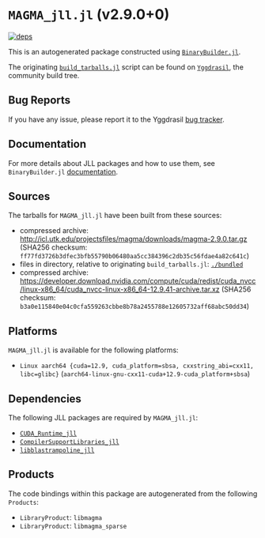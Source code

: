 # `MAGMA_jll.jl` (v2.9.0+0)

[![deps](https://juliahub.com/docs/MAGMA_jll/deps.svg)](https://juliahub.com/ui/Packages/General/MAGMA_jll/)

This is an autogenerated package constructed using [`BinaryBuilder.jl`](https://github.com/JuliaPackaging/BinaryBuilder.jl).

The originating [`build_tarballs.jl`](https://github.com/JuliaPackaging/Yggdrasil/blob/b8fa48cbae032ff1df6432d5ecd9607e1b493976/M/MAGMA/build_tarballs.jl) script can be found on [`Yggdrasil`](https://github.com/JuliaPackaging/Yggdrasil/), the community build tree.

## Bug Reports

If you have any issue, please report it to the Yggdrasil [bug tracker](https://github.com/JuliaPackaging/Yggdrasil/issues).

## Documentation

For more details about JLL packages and how to use them, see `BinaryBuilder.jl` [documentation](https://docs.binarybuilder.org/stable/jll/).

## Sources

The tarballs for `MAGMA_jll.jl` have been built from these sources:

* compressed archive: http://icl.utk.edu/projectsfiles/magma/downloads/magma-2.9.0.tar.gz (SHA256 checksum: `ff77fd3726b3dfec3bfb55790b06480aa5cc384396c2db35c56fdae4a82c641c`)
* files in directory, relative to originating `build_tarballs.jl`: [`./bundled`](https://github.com/JuliaPackaging/Yggdrasil/tree/b8fa48cbae032ff1df6432d5ecd9607e1b493976/M/MAGMA/bundled)
* compressed archive: https://developer.download.nvidia.com/compute/cuda/redist/cuda_nvcc/linux-x86_64/cuda_nvcc-linux-x86_64-12.9.41-archive.tar.xz (SHA256 checksum: `b3a0e115840e04c0cfa559263cbbe8b78a2455788e12605732aff68abc50dd34`)

## Platforms

`MAGMA_jll.jl` is available for the following platforms:

* `Linux aarch64 {cuda=12.9, cuda_platform=sbsa, cxxstring_abi=cxx11, libc=glibc}` (`aarch64-linux-gnu-cxx11-cuda+12.9-cuda_platform+sbsa`)

## Dependencies

The following JLL packages are required by `MAGMA_jll.jl`:

* [`CUDA_Runtime_jll`](https://github.com/JuliaBinaryWrappers/CUDA_Runtime_jll.jl)
* [`CompilerSupportLibraries_jll`](https://github.com/JuliaBinaryWrappers/CompilerSupportLibraries_jll.jl)
* [`libblastrampoline_jll`](https://github.com/JuliaBinaryWrappers/libblastrampoline_jll.jl)

## Products

The code bindings within this package are autogenerated from the following `Products`:

* `LibraryProduct`: `libmagma`
* `LibraryProduct`: `libmagma_sparse`
